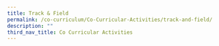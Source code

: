 ```yaml
---
title: Track & Field
permalink: /co-curriculum/Co-Curricular-Activities/track-and-field/
description: ""
third_nav_title: Co Curricular Activities
---
```

